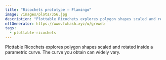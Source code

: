 ```yaml
---
title: "Ricochets prototype – Flamingo"
image: /images/plots/356.jpg
description: "Plottable Ricochets explores polygon shapes scaled and rotated inside a parametric curve. The curve you obtain can widely vary."
nftGenerator: https://www.fxhash.xyz/u/greweb
tags:
  - plottable-ricochets
---
```


Plottable Ricochets explores polygon shapes scaled and rotated inside a parametric curve. The curve you obtain can widely vary.

